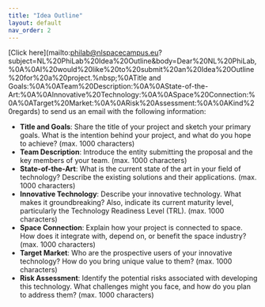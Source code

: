 ```yaml
---
title: "Idea Outline"
layout: default
nav_order: 2
---
```


[Click here](mailto:philab@nlspacecampus.eu?subject=NL%20PhiLab%20Idea%20Outline&body=Dear%20NL%20PhiLab,%0A%0AI%20would%20like%20to%20submit%20an%20Idea%20Outline%20for%20a%20project.%nbsp;%0ATitle and Goals:%0A%0ATeam%20Description:%0A%0AState-of-the-Art:%0A%0AInnovative%20Technology:%0A%0ASpace%20Connection:%0A%0ATarget%20Market:%0A%0ARisk%20Assessment:%0A%0AKind%20regards) to send us an email with the following information:

- **Title and Goals**: Share the title of your project and sketch your primary goals. What is the intention behind your project, and what do you hope to achieve? (max. 1000 characters)
- **Team Description**: Introduce the entity submitting the proposal and the key members of your team. (max. 1000 characters)
- **State-of-the-Art**: What is the current state of the art in your field of technology? Describe the existing solutions and their applications. (max. 1000 characters)
- **Innovative Technology**: Describe your innovative technology. What makes it groundbreaking? Also, indicate its current maturity level, particularly the Technology Readiness Level (TRL). (max. 1000 characters)
- **Space Connection**: Explain how your project is connected to space. How does it integrate with, depend on, or benefit the space industry? (max. 1000 characters)
- **Target Market**: Who are the prospective users of your innovative technology? How do you bring unique value to them? (max. 1000 characters)
- **Risk Assessment**: Identify the potential risks associated with developing this technology. What challenges might you face, and how do you plan to address them? (max. 1000 characters)